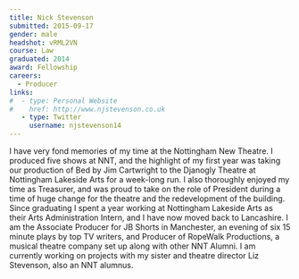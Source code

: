 ```yaml
---
title: Nick Stevenson
submitted: 2015-09-17
gender: male
headshot: vRML2VN
course: Law
graduated: 2014
award: Fellowship
careers:
  - Producer
links:
#  - type: Personal Website
#    href: http://www.njstevenson.co.uk
   - type: Twitter
     username: njstevenson14
---
```


I have very fond memories of my time at the Nottingham New Theatre. I produced five shows at NNT, and the highlight of my first year was taking our production of Bed by Jim Cartwright to the Djanogly Theatre at Nottingham Lakeside Arts for a week-long run. I also thoroughly enjoyed my time as Treasurer, and was proud to take on the role of President during a time of huge change for the theatre and the redevelopment of the building. Since graduating I spent a year working at Nottingham Lakeside Arts as their Arts Administration Intern, and I have now moved back to Lancashire. I am the Associate Producer for JB Shorts in Manchester, an evening of six 15 minute plays by top TV writers, and Producer of RopeWalk Productions, a musical theatre company set up along with other NNT Alumni. I am currently working on projects with my sister and theatre director Liz Stevenson, also an NNT alumnus.
